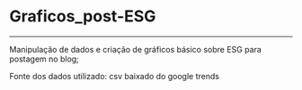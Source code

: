 # Graficos_post-ESG
---
 Manipulação de dados e criação de gráficos básico sobre ESG para postagem no blog;
 
 Fonte dos dados utilizado: csv baixado do google trends
 
